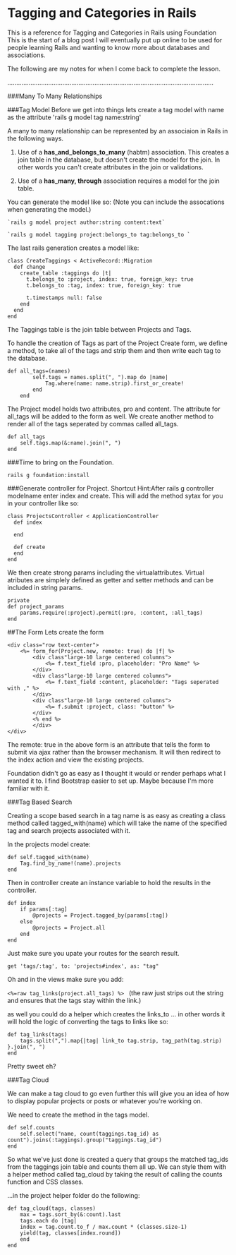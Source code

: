 # Tagging and Categories in Rails

This is a reference for Tagging and Categories in Rails using Foundation
This is the start of a blog post I will eventually put up online to be used for 
people learning Rails and wanting to know more about databases and associations. 

The following are my notes for when I come back to complete the lesson. 

....................................................................................................................

###Many To Many Relationships

###Tag Model
Before we get into things lets create a tag model with name as the attribute
'rails g model tag name:string'

A many to many relationship can be represented by an associaion in Rails in the following ways.

1. Use of a **has_and_belongs_to_many** (habtm) association. This creates a join table in the database, but doesn't create the model for the join. In other words you can't create attributes in the join or validations. 

2. Use of a **has_many, through** association requires a model for the join table. 

You can generate the model like so: 
(Note you can include the assocations when generating the model.)

	`rails g model project author:string content:text`
	
	`rails g model tagging project:belongs_to tag:belongs_to ` 

The last rails generation creates a model like:
```
class CreateTaggings < ActiveRecord::Migration
  def change
    create_table :taggings do |t|
      t.belongs_to :project, index: true, foreign_key: true
      t.belongs_to :tag, index: true, foreign_key: true

      t.timestamps null: false
    end
  end
end
```
The Taggings table is the join table between Projects and Tags.

To handle the creation of Tags as part of the Project Create form, we define a method, to take all of the tags and strip them and then write each tag to the database. 
```
def all_tags=(names)
		self.tags = names.split(", ").map do |name|
			Tag.where(name: name.strip).first_or_create!
		end
	end
```
The Project model holds two attributes, pro and content. The attribute for all_tags will be added to the form as well. 
We create another method to render all of the tags seperated by commas called all_tags.
```
def all_tags 
	self.tags.map(&:name).join(", ")
end
```
###Time to bring on the Foundation. 

`rails g foundation:install`

###Generate controller for Project. 
Shortcut Hint:After rails g controller modelname enter index and create. This will add the method sytax for you in your controller like so:

```
class ProjectsController < ApplicationController
  def index
  	
  end

  def create
  end
end
```
We then create strong params including the virtualattributes. Virtual atributes are simplely defined as getter and setter methods and can be included in string params. 

```
private 
def project_params 
	params.require(:project).permit(:pro, :content, :all_tags)
end
```

##The Form
Lets create the form
```
<div class="row text-center">
	<%= form_for(Project.new, remote: true) do |f| %>
		<div class"large-10 large centered columns">
			<%= f.text_field :pro, placeholder: "Pro Name" %>
		</div>
		<div class"large-10 large centered columns">
			<%= f.text_field :content, placeholder: "Tags seperated with ," %>
		</div>
		<div class"large-10 large centered columns">
			<%= f.submit :project, class: "button" %>
		</div>
		<% end %>
		</div>
</div>
```

The remote: true in the above form is an attribute that tells the form to submit via ajax rather than the browser mechanism.
It will then redirect to the index action and view the existing projects. 

Foundation didn't go as easy as I thought it would or render perhaps what I wanted it to. I find Bootstrap easier to set up. Maybe because I'm more familiar with it. 

###Tag Based Search

Creating a scope based search in a tag name is as easy as creating a class method called tagged_with(name) which will take the name of the specified tag and search projects associated with it. 

In the projects model create:

```
def self.tagged_with(name)
	Tag.find_by_name!(name).projects
end
```

Then in controller create an instance variable to hold the results in the controller. 

```
def index
	if params[:tag]
		@projects = Project.tagged_by(params[:tag])
	else
		@projects = Project.all
	end
end
```
Just make sure you upate your routes for the search result. 

`get 'tags/:tag', to: 'projects#index', as: "tag"`


Oh and in the views make sure you add:

`<%=raw tag_links(project.all_tags) %> `
(the raw just strips out the string and ensures that the tags stay within the link.)

as well you could do a helper which creates the links_to ... in other words it will hold the logic of converting the tags to links like so:

```
def tag_links(tags)
	tags.split(",").map{|tag| link_to tag.strip, tag_path(tag.strip) }.join(", ")
end
```
Pretty sweet eh?

###Tag Cloud

We can make a tag cloud to go even further this will give you an idea of how to display popular projects or posts or whatever you're working on. 

We need to create the method in the tags model. 

```
def self.counts
	self.select("name, count(taggings.tag_id) as count").joins(:taggings).group("taggings.tag_id")
end
```

So what we've just done is created a query that groups the matched tag_ids from the taggings join table and counts them all up. 
We can style them with a helper method called tag_cloud by taking the result of calling the counts function and CSS classes. 

...in the project helper folder do the following:

```
def tag_cloud(tags, classes)
	max = tags.sort_by(&:count).last
	tags.each do |tag|
	index = tag.count.to_f / max.count * (classes.size-1)
	yield(tag, classes[index.round])
	end
end
```

